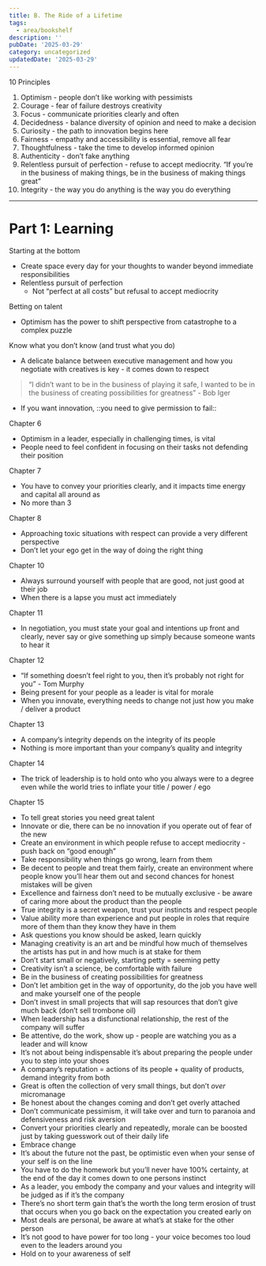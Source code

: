 ```yaml
---
title: B. The Ride of a Lifetime
tags:
  - area/bookshelf
description: ''
pubDate: '2025-03-29'
category: uncategorized
updatedDate: '2025-03-29'
---
```

 

 10 Principles

1. Optimism - people don’t like working with pessimists
2. Courage - fear of failure destroys creativity
3. Focus - communicate priorities clearly and often
4. Decidedness - balance diversity of opinion and need to make a decision
5. Curiosity - the path to innovation begins here
6. Fairness - empathy and accessibility is essential, remove all fear
7. Thoughtfulness - take the time to develop informed opinion
8. Authenticity - don’t fake anything
9. Relentless pursuit of perfection - refuse to accept mediocrity. “If you’re in the business of making things, be in the business of making things great”
10. Integrity - the way you do anything is the way you do everything

---

# Part 1: Learning

 Starting at the bottom

- Create space every day for your thoughts to wander beyond immediate responsibilities
- Relentless pursuit of perfection
   - Not “perfect at all costs” but refusal to accept mediocrity

 Betting on talent

- Optimism has the power to shift perspective from catastrophe to a complex puzzle

 Know what you don’t know (and trust what you do)

- A delicate balance between executive management and how you negotiate with creatives is key - it comes down to respect

> “I didn’t want to be in the business of playing it safe, I wanted to be in the business of creating possibilities for greatness” - Bob Iger

- If you want innovation, ::you need to give permission to fail::

 Chapter 6

- Optimism in a leader, especially in challenging times, is vital
- People need to feel confident in focusing on their tasks not defending their position

 Chapter 7

- You have to convey your priorities clearly, and it impacts time energy and capital all around as
- No more than 3

 Chapter 8

- Approaching toxic situations with respect can provide a very different perspective
- Don’t let your ego get in the way of doing the right thing

 Chapter 10

- Always surround yourself with people that are good, not just good at their job
- When there is a lapse you must act immediately

 Chapter 11

- In negotiation, you must state your goal and intentions up front and clearly, never say or give something up simply because someone wants to hear it

 Chapter 12

- “If something doesn’t feel right to you, then it’s probably not right for you” - Tom Murphy
- Being present for your people as a leader is vital for morale
- When you innovate, everything needs to change not just how you make / deliver a product

 Chapter 13

- A company’s integrity depends on the integrity of its people
- Nothing is more important than your company’s quality and integrity

 Chapter 14

- The trick of leadership is to hold onto who you always were to a degree even while the world tries to inflate your title / power / ego

 Chapter 15

- To tell great stories you need great talent
- Innovate or die, there can be no innovation if you operate out of fear of the new
- Create an environment in which people refuse to accept mediocrity - push back on “good enough”
- Take responsibility when things go wrong, learn from them
- Be decent to people and treat them fairly, create an environment where people know you’ll hear them out and second chances for honest mistakes will be given
- Excellence and fairness don’t need to be mutually exclusive - be aware of caring more about the product than the people
- True integrity is a secret weapon, trust your instincts and respect people
- Value ability more than experience and put people in roles that require more of them than they know they have in them
- Ask questions you know should be asked, learn quickly
- Managing creativity is an art and be mindful how much of themselves the artists has put in and how much is at stake for them
- Don’t start small or negatively, starting petty = seeming petty
- Creativity isn’t a science, be comfortable with failure
- Be in the business of creating possibilities for greatness
- Don’t let ambition get in the way of opportunity, do the job you have well and make yourself one of the people
- Don’t invest in small projects that will sap resources that don’t give much back (don’t sell trombone oil)
- When leadership has a disfunctional relationship, the rest of the company will suffer
- Be attentive, do the work, show up - people are watching you as a leader and will know
- It’s not about being indispensable it’s about preparing the people under you to step into your shoes
- A company’s reputation = actions of its people + quality of products, demand integrity from both
- Great is often the collection of very small things, but don’t *over* micromanage
- Be honest about the changes coming and don’t get overly attached
- Don’t communicate pessimism, it will take over and turn to paranoia and defensiveness and risk aversion
- Convert your priorities clearly and repeatedly, morale can be boosted just by taking guesswork out of their daily life
- Embrace change
- It’s about the future not the past, be optimistic even when your sense of your self is on the line
- You have to do the homework but you’ll never have 100% certainty, at the end of the day it comes down to one persons instinct
- As a leader, you embody the company and your values and integrity will be judged as if it’s the company
- There’s no short term gain that’s the worth the long term erosion of trust that occurs when you go back on the expectation you created early on
- Most deals are personal, be aware at what’s at stake for the other person
- It’s not good to have power for too long - your voice becomes too loud even to the leaders around you
- Hold on to your awareness of self

